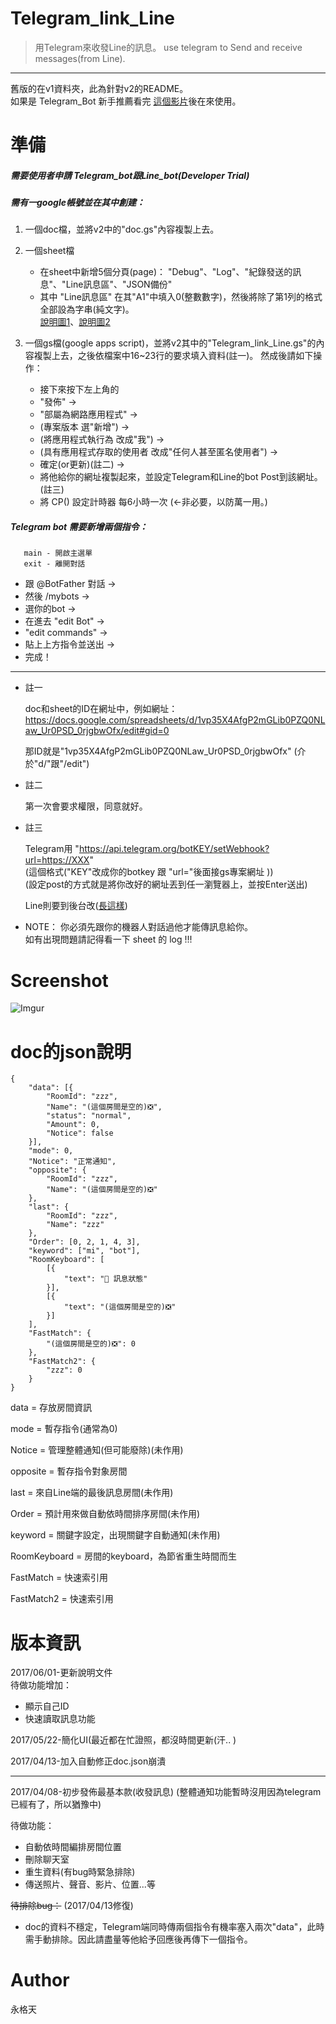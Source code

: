 # Telegram_link_Line
>用Telegram來收發Line的訊息。
>use telegram to Send and receive messages(from Line).
*****
舊版的在v1資料夾，此為針對v2的README。    
如果是 Telegram_Bot 新手推薦看完 [這個影片](https://youtu.be/On9yeMtG2Wg)後在來使用。

# 準備
 ##### 需要使用者申請 Telegram_bot跟Line_bot(Developer Trial)

 ##### 需有一google帳號並在其中創建：


1.  一個doc檔，並將v2中的"doc.gs"內容複製上去。

2.  一個sheet檔
    * 在sheet中新增5個分頁(page)：
  "Debug"、"Log"、"紀錄發送的訊息"、"Line訊息區"、"JSON備份"   
    * 其中 "Line訊息區" 在其"A1"中填入0(整數數字)，然後將除了第1列的格式全部設為字串(純文字)。      
    [說明圖1](http://i.imgur.com/za6Ia6Q.png)、[說明圖2](http://i.imgur.com/rj9vlR3.png)    


3.  一個gs檔(google apps script)，並將v2其中的"Telegram_link_Line.gs"的內容複製上去，之後依檔案中16~23行的要求填入資料(註一)。 然成後請如下操作：
    * 接下來按下左上角的
    * "發佈" ->
    * "部屬為網路應用程式" ->
    * (專案版本 選"新增") ->
    * (將應用程式執行為 改成"我") ->
    * (具有應用程式存取的使用者 改成"任何人甚至匿名使用者") ->
    * 確定(or更新)(註二) ->
    * 將他給你的網址複製起來，並設定Telegram和Line的bot Post到該網址。(註三)
    * 將 CP() 設定計時器 每6小時一次 (<-非必要，以防萬一用。)
##### Telegram bot 需要新增兩個指令：

       main - 開啟主選單
       exit - 離開對話

  * 跟 @BotFather 對話  ->    
  * 然後 /mybots  ->    
  * 選你的bot  ->    
  * 在進去 "edit Bot"  ->    
  * "edit commands"  ->    
  * 貼上上方指令並送出  ->    
  * 完成！
----
- 註一

  doc和sheet的ID在網址中，例如網址：
  https://docs.google.com/spreadsheets/d/1vp35X4AfgP2mGLib0PZQ0NLaw_Ur0PSD_0rjgbwOfx/edit#gid=0

  那ID就是"1vp35X4AfgP2mGLib0PZQ0NLaw_Ur0PSD_0rjgbwOfx"
  (介於"d/"跟"/edit")


- 註二

  第一次會要求權限，同意就好。


- 註三

  Telegram用
  "https://api.telegram.org/botKEY/setWebhook?url=https://XXX"    
  (這個格式("KEY"改成你的botkey 跟 "url="後面接gs專案網址 ))    
  (設定post的方式就是將你改好的網址丟到任一瀏覽器上，並按Enter送出)

  Line則要到後台改([長這樣](http://i.imgur.com/k0pSRfR.png))


- NOTE：
    你必須先跟你的機器人對話過他才能傳訊息給你。    
    如有出現問題請記得看一下 sheet 的 log !!!
# Screenshot
![Imgur](http://i.imgur.com/4Vqwybc.png)

# doc的json說明

    {
        "data": [{
            "RoomId": "zzz",
            "Name": "(這個房間是空的)❎",
            "status": "normal",
            "Amount": 0,
            "Notice": false
        }],
        "mode": 0,
        "Notice": "正常通知",
        "opposite": {
            "RoomId": "zzz",
            "Name": "(這個房間是空的)❎"
        },
        "last": {
            "RoomId": "zzz",
            "Name": "zzz"
        },
        "Order": [0, 2, 1, 4, 3],
        "keyword": ["mi", "bot"],
        "RoomKeyboard": [
            [{
                "text": "🔭 訊息狀態"
            }],
            [{
                "text": "(這個房間是空的)❎"
            }]
        ],
        "FastMatch": {
            "(這個房間是空的)❎": 0
        },
        "FastMatch2": {
            "zzz": 0
        }
    }

data = 存放房間資訊

mode = 暫存指令(通常為0)

Notice = 管理整體通知(但可能廢除)(未作用)

opposite = 暫存指令對象房間

last = 來自Line端的最後訊息房間(未作用)

Order = 預計用來做自動依時間排序房間(未作用)

keyword = 關鍵字設定，出現關鍵字自動通知(未作用)

RoomKeyboard = 房間的keyboard，為節省重生時間而生

FastMatch = 快速索引用

FastMatch2 = 快速索引用

# 版本資訊
  2017/06/01-更新說明文件    
  待做功能增加：    
  - 顯示自己ID      
  - 快速讀取訊息功能

  2017/05/22-簡化UI(最近都在忙證照，都沒時間更新(汗.. )        

  2017/04/13-加入自動修正doc.json崩潰
  * * *
  2017/04/08-初步發佈最基本款(收發訊息)
  (整體通知功能暫時沒用因為telegram已經有了，所以猶豫中)

  待做功能：

  - 自動依時間編排房間位置
  - 刪除聊天室
  - 重生資料(有bug時緊急排除)
  - 傳送照片、聲音、影片、位置...等

  ~~待排除bug：~~ (2017/04/13修復)

  - doc的資料不穩定，Telegram端同時傳兩個指令有機率塞入兩次"data"，此時需手動排除。因此請盡量等他給予回應後再傳下一個指令。

# Author
永格天
